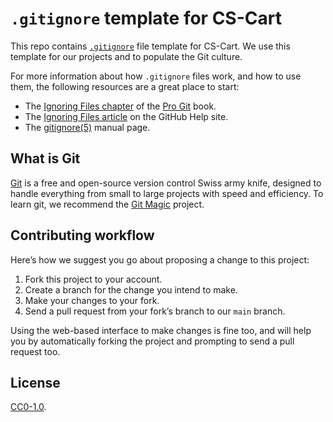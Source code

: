 # `.gitignore` template for CS-Cart

This repo contains [`.gitignore`][man] file template for CS-Cart. We use this template for our projects and to populate the Git culture.

For more information about how `.gitignore` files work, and how to use them, the following resources are a great place to start:

- The [Ignoring Files chapter][chapter] of the [Pro Git][progit] book.
- The [Ignoring Files article][help] on the GitHub Help site.
- The [gitignore(5)][man] manual page.

[man]: http://git-scm.com/docs/gitignore
[help]: https://help.github.com/articles/ignoring-files
[chapter]: https://git-scm.com/book/en/Git-Basics-Recording-Changes-to-the-Repository#_ignoring
[progit]: http://git-scm.com/book

## What is Git

[Git][git] is a free and open-source version control Swiss army knife, designed to handle everything from small to large projects with speed and efficiency. To learn git, we recommend the [Git Magic][gitmagic] project.

[git]: https://git-scm.com/
[gitmagic]: http://www-cs-students.stanford.edu/~blynn/gitmagic/

## Contributing workflow

Here’s how we suggest you go about proposing a change to this project:

1. Fork this project to your account.
2. Create a branch for the change you intend to make.
3. Make your changes to your fork.
4. Send a pull request from your fork’s branch to our `main` branch.

Using the web-based interface to make changes is fine too, and will help you by automatically forking the project and prompting to send a pull request too.

## License

[CC0-1.0](./LICENSE).
